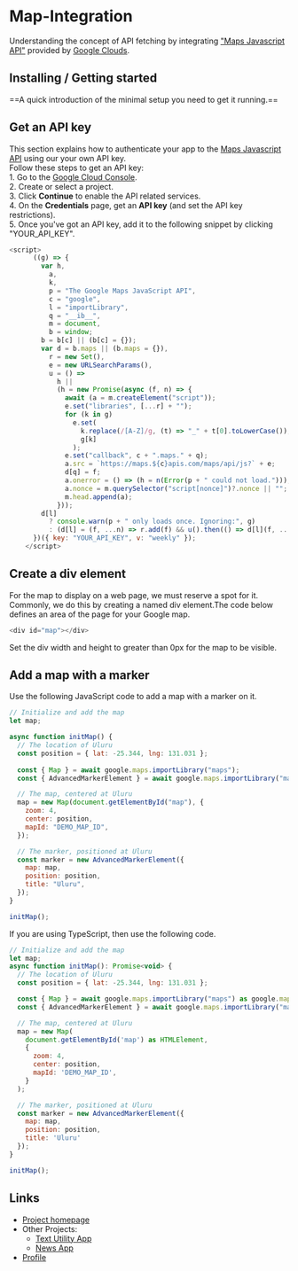 # Map-Integration

Understanding the concept of API fetching by integrating <a href = "https://console.cloud.google.com/apis/library/maps-backend.googleapis.com?project=maps-api-437207">"Maps Javascript API"</a> provided by <a href="https://console.cloud.google.com/">Google Clouds</a>.

## Installing / Getting started

==A quick introduction of the minimal setup you need to get it running.==

## Get an API key

This section explains how to authenticate your app to the <a href = "https://console.cloud.google.com/apis/library/maps-backend.googleapis.com?project=maps-api-437207">Maps Javascript API</a> using our your own API key.
<br>Follow these steps to get an API key:
<br>1. Go to the <a href="https://console.cloud.google.com/">Google Cloud Console</a>.
<br>2. Create or select a project.
<br>3. Click <b>Continue</b> to enable the API related services.
<br>4. On the <b>Credentials</b> page, get an <b>API key</b> (and set the API key restrictions).
<br>5. Once you've got an API key, add it to the following snippet by clicking "YOUR_API_KEY".

```js
<script>
      ((g) => {
        var h,
          a,
          k,
          p = "The Google Maps JavaScript API",
          c = "google",
          l = "importLibrary",
          q = "__ib__",
          m = document,
          b = window;
        b = b[c] || (b[c] = {});
        var d = b.maps || (b.maps = {}),
          r = new Set(),
          e = new URLSearchParams(),
          u = () =>
            h ||
            (h = new Promise(async (f, n) => {
              await (a = m.createElement("script"));
              e.set("libraries", [...r] + "");
              for (k in g)
                e.set(
                  k.replace(/[A-Z]/g, (t) => "_" + t[0].toLowerCase()),
                  g[k]
                );
              e.set("callback", c + ".maps." + q);
              a.src = `https://maps.${c}apis.com/maps/api/js?` + e;
              d[q] = f;
              a.onerror = () => (h = n(Error(p + " could not load.")));
              a.nonce = m.querySelector("script[nonce]")?.nonce || "";
              m.head.append(a);
            }));
        d[l]
          ? console.warn(p + " only loads once. Ignoring:", g)
          : (d[l] = (f, ...n) => r.add(f) && u().then(() => d[l](f, ...n)));
      })({ key: "YOUR_API_KEY", v: "weekly" });
    </script>
```

## Create a div element

For the map to display on a web page, we must reserve a spot for it. Commonly, we do this by creating a named div element.The code below defines an area of the page for your Google map.
``` js
<div id="map"></div>
```
Set the div width and height to greater than 0px for the map to be visible.

## Add a map with a marker

Use the following JavaScript code to add a map with a marker on it.

``` js
// Initialize and add the map
let map;

async function initMap() {
  // The location of Uluru
  const position = { lat: -25.344, lng: 131.031 };
  
  const { Map } = await google.maps.importLibrary("maps");
  const { AdvancedMarkerElement } = await google.maps.importLibrary("marker");

  // The map, centered at Uluru
  map = new Map(document.getElementById("map"), {
    zoom: 4,
    center: position,
    mapId: "DEMO_MAP_ID",
  });

  // The marker, positioned at Uluru
  const marker = new AdvancedMarkerElement({
    map: map,
    position: position,
    title: "Uluru",
  });
}

initMap();
```
If you are using TypeScript, then use the following code.

``` js
// Initialize and add the map
let map;
async function initMap(): Promise<void> {
  // The location of Uluru
  const position = { lat: -25.344, lng: 131.031 };

  const { Map } = await google.maps.importLibrary("maps") as google.maps.MapsLibrary;
  const { AdvancedMarkerElement } = await google.maps.importLibrary("marker") as google.maps.MarkerLibrary;

  // The map, centered at Uluru
  map = new Map(
    document.getElementById('map') as HTMLElement,
    {
      zoom: 4,
      center: position,
      mapId: 'DEMO_MAP_ID',
    }
  );

  // The marker, positioned at Uluru
  const marker = new AdvancedMarkerElement({
    map: map,
    position: position,
    title: 'Uluru'
  });
}

initMap();
```

[comment]: # "## Developing
In order to develop the project, follow these steps"
[comment]: # "### Building
To build the project for deployment, follow these steps"
[comment]: # "### Deploying/Publishing
To deploy the project to a server, follow these steps"
[comment]: # "## Features"
[comment]: # "## Contributing"

## Links

- <a href = "https://github.com/Roshan9807950330/Map-Integration">Project homepage</a>
- Other Projects:
  - <a href = "https://github.com/Roshan9807950330/Text-Utility-App">Text Utility App</a>
  - <a href = "https://github.com/Roshan9807950330/News-App">News App</a>
- <a href = "https://github.com/Roshan9807950330">Profile</a>

[comment]: # "## Licensing"
